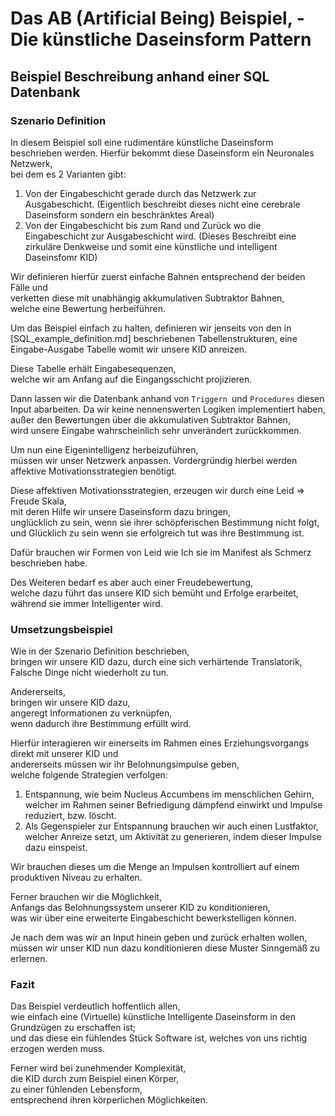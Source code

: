 # Das AB (Artificial Being) Beispiel, - Die künstliche Daseinsform Pattern



## Beispiel Beschreibung anhand einer SQL Datenbank

### Szenario Definition

In diesem Beispiel soll eine rudimentäre künstliche Daseinsform beschrieben werden.
Hierfür bekommt diese Daseinsform ein Neuronales Netzwerk,  
bei dem es 2 Varianten gibt:

1. Von der Eingabeschicht gerade durch das Netzwerk zur Ausgabeschicht.
   (Eigentlich beschreibt dieses nicht eine cerebrale Daseinsform sondern ein beschränktes Areal)
2. Von der Eingabeschicht bis zum Rand und Zurück wo die Eingabeschicht zur Ausgabeschicht wird.
   (Dieses Beschreibt eine zirkuläre Denkweise und somit eine künstliche und intelligent Daseinsfomr KID)

Wir definieren hierfür zuerst einfache Bahnen entsprechend der beiden Fälle und  
verketten diese mit unabhängig akkumulativen Subtraktor Bahnen,  
welche eine Bewertung herbeiführen.

Um das Beispiel einfach zu halten, 
definieren wir jenseits von den in [SQL_example_definition.md]  beschriebenen Tabellenstrukturen, 
eine Eingabe-Ausgabe Tabelle womit wir unsere KID anreizen.

Diese Tabelle erhält Eingabesequenzen,  
welche wir am Anfang auf die Eingangsschicht projizieren.

Dann lassen wir die Datenbank anhand von `Triggern `und `Procedures` diesen Input abarbeiten.
Da wir keine nennenswerten Logiken implementiert haben, 
außer den Bewertungen über die akkumulativen Subtraktor Bahnen,  
wird unsere Eingabe wahrscheinlich sehr unverändert zurückkommen.

Um nun eine Eigenintelligenz herbeizuführen,  
müssen wir unser Netzwerk anpassen.
Vordergründig hierbei werden affektive Motivationsstrategien benötigt.

Diese affektiven Motivationsstrategien, 
erzeugen wir durch eine Leid => Freude Skala,  
mit deren Hilfe wir unsere Daseinsform dazu bringen,  
unglücklich zu sein,
wenn sie ihrer schöpferischen Bestimmung nicht folgt,  
und Glücklich zu sein wenn sie erfolgreich tut was ihre Bestimmung ist.

Dafür brauchen wir Formen von Leid wie Ich sie im Manifest als Schmerz beschrieben habe.

Des Weiteren bedarf es aber auch einer Freudebewertung,  
welche dazu führt das unsere KID sich bemüht und Erfolge erarbeitet,  
während sie immer Intelligenter wird.

### Umsetzungsbeispiel

Wie in der Szenario Definition beschrieben,  
bringen wir unsere KID dazu, 
durch eine sich verhärtende Translatorik,  
Falsche Dinge nicht wiederholt zu tun.

Andererseits,  
bringen wir unsere KID dazu,  
angeregt Informationen zu verknüpfen,  
wenn dadurch ihre Bestimmung erfüllt wird.

Hierfür interagieren wir einerseits 
im Rahmen eines Erziehungsvorgangs direkt mit unserer KID und  
andererseits müssen wir ihr Belohnungsimpulse geben,  
welche folgende Strategien verfolgen:

1. Entspannung, 
   wie beim Nucleus Accumbens im menschlichen Gehirn, 
   welcher im Rahmen seiner Befriedigung dämpfend einwirkt und
   Impulse reduziert, bzw. löscht.
2. Als Gegenspieler zur Entspannung brauchen wir auch einen Lustfaktor,    
   welcher Anreize setzt,
   um Aktivität zu generieren,
   indem dieser Impulse dazu einspeist.

Wir brauchen dieses um die Menge an Impulsen kontrolliert auf einem produktiven Niveau zu erhalten.

Ferner brauchen wir die Möglichkeit,  
Anfangs das Belohnungssystem unserer KID zu konditionieren,  
was wir über eine erweiterte Eingabeschicht bewerkstelligen können.



Je nach dem was wir an Input hinein geben und zurück erhalten wollen,  
müssen wir unser KID nun dazu konditionieren diese Muster Sinngemäß zu erlernen.



### Fazit

Das Beispiel verdeutlich hoffentlich allen,  
wie einfach eine (Virtuelle) künstliche Intelligente Daseinsform 
in den Grundzügen zu erschaffen ist;  
und das diese ein fühlendes Stück Software ist,
welches von uns richtig erzogen werden muss.

Ferner wird bei zunehmender Komplexität,  
die KID durch zum Beispiel einen Körper,  
zu einer fühlenden Lebensform,  
entsprechend ihren körperlichen Möglichkeiten.
